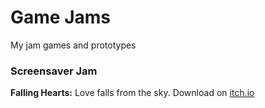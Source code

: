 # Game Jams
My jam games and prototypes

### Screensaver Jam
**Falling Hearts:** Love falls from the sky. Download on [itch.io](https://itch.io/jam/screensaverjam/rate/51841)

